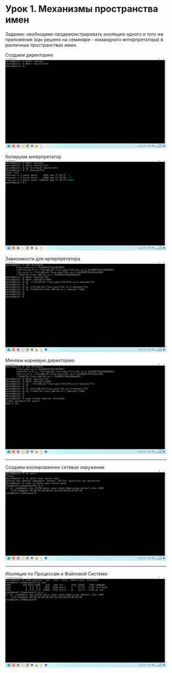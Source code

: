 # Урок 1. Механизмы пространства имен
Задание: необходимо продемонстрировать изоляцию одного и того же приложения (как решено на семинаре - командного интерпретатора) в различных пространствах имен.

Создаем директорию
![](https://github.com/00wz/ContainerizationGB/blob/main/Screenshoots/2023-09-23_12-56-14.png)

Копируем интерпретатор
![](https://github.com/00wz/ContainerizationGB/blob/main/Screenshoots/2023-09-23_12-58-20.png)

Зависимости для иртерпретатора
![](https://github.com/00wz/ContainerizationGB/blob/main/Screenshoots/2023-09-23_14-06-51.png)

Меняем корневую директорию
![](https://github.com/00wz/ContainerizationGB/blob/main/Screenshoots/2023-09-23_14-07-24.png)

----------------------
Создаем изолированное сетевое окружение
![](https://github.com/00wz/ContainerizationGB/blob/main/Screenshoots/2023-09-23_14-17-54.png)

------------------------
Изоляция по Процессам и Файловой Системе:
![](https://github.com/00wz/ContainerizationGB/blob/main/Screenshoots/2023-09-23_14-28-00.png)
